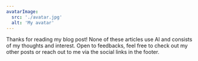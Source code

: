 ```yaml
---
avatarImage:
  src: './avatar.jpg'
  alt: 'My avatar'
---
```


Thanks for reading my blog post! 
None of these articles use AI and consists of my thoughts and interest. Open to feedbacks, feel free to check out my other posts or reach out to me via the social links in the footer.